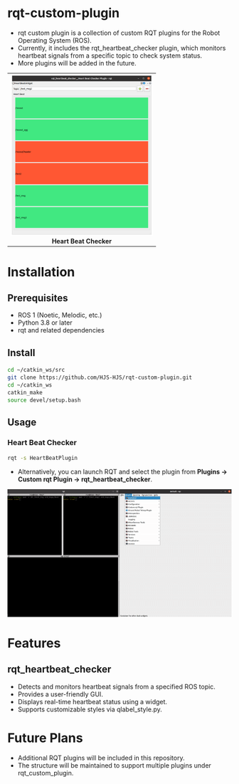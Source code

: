 # rqt-custom-plugin
- rqt custom plugin is a collection of custom RQT plugins for the Robot Operating System (ROS).
- Currently, it includes the rqt_heartbeat_checker plugin, which monitors heartbeat signals from a specific topic to check system status. 
- More plugins will be added in the future.

<div align="center">
  <table>
    <tr>
      <td align="center">
        <img src="./rqt_heartbeat_checker/figure/widget_image.png" width="320">
        <br><b>Heart Beat Checker</b>
      </td>
    </tr>
  </table>
</div>

# Installation
## Prerequisites
- ROS 1 (Noetic, Melodic, etc.)
- Python 3.8 or later
- rqt and related dependencies

## Install
```bash
cd ~/catkin_ws/src
git clone https://github.com/HJS-HJS/rqt-custom-plugin.git
cd ~/catkin_ws
catkin_make
source devel/setup.bash
```

## Usage
### Heart Beat Checker
```bash
rqt -s HeartBeatPlugin
```
- Alternatively, you can launch RQT and select the plugin from __Plugins -> Custom rqt Plugin -> rqt_heartbeat_checker__.

<img src="./rqt_heartbeat_checker/figure/how_to_use.gif">

# Features
## rqt_heartbeat_checker
- Detects and monitors heartbeat signals from a specified ROS topic.
- Provides a user-friendly GUI.
- Displays real-time heartbeat status using a widget.
- Supports customizable styles via qlabel_style.py.

# Future Plans
- Additional RQT plugins will be included in this repository.
- The structure will be maintained to support multiple plugins under rqt_custom_plugin.